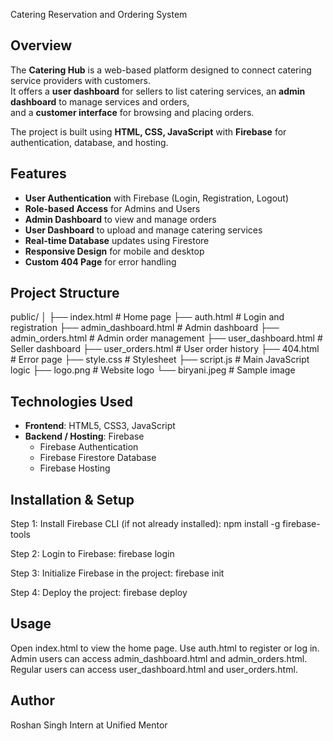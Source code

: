 Catering Reservation and Ordering System

## Overview
The **Catering Hub** is a web-based platform designed to connect catering service providers with customers.  
It offers a **user dashboard** for sellers to list catering services, an **admin dashboard** to manage services and orders,  
and a **customer interface** for browsing and placing orders.

The project is built using **HTML, CSS, JavaScript** with **Firebase** for authentication, database, and hosting.

## Features
- **User Authentication** with Firebase (Login, Registration, Logout)
- **Role-based Access** for Admins and Users
- **Admin Dashboard** to view and manage orders
- **User Dashboard** to upload and manage catering services
- **Real-time Database** updates using Firestore
- **Responsive Design** for mobile and desktop
- **Custom 404 Page** for error handling

## Project Structure
public/
│
├── index.html # Home page
├── auth.html # Login and registration
├── admin_dashboard.html # Admin dashboard
├── admin_orders.html # Admin order management
├── user_dashboard.html # Seller dashboard
├── user_orders.html # User order history
├── 404.html # Error page
├── style.css # Stylesheet
├── script.js # Main JavaScript logic
├── logo.png # Website logo
└── biryani.jpeg # Sample image

## Technologies Used
- **Frontend**: HTML5, CSS3, JavaScript
- **Backend / Hosting**: Firebase  
  - Firebase Authentication  
  - Firebase Firestore Database  
  - Firebase Hosting  

## Installation & Setup
Step 1: Install Firebase CLI (if not already installed):
npm install -g firebase-tools

Step 2: Login to Firebase:
firebase login

Step 3: Initialize Firebase in the project:
firebase init

Step 4: Deploy the project:
firebase deploy

## Usage
Open index.html to view the home page.
Use auth.html to register or log in.
Admin users can access admin_dashboard.html and admin_orders.html.
Regular users can access user_dashboard.html and user_orders.html.

## Author
Roshan Singh
Intern at Unified Mentor
